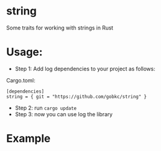 # string
Some traits for working with strings in Rust

# Usage:

- Step 1: Add log dependencies to your project as follows:

Cargo.toml:
````
[dependencies]
string = { git = "https://github.com/gobkc/string" }
````

- Step 2: run `cargo update`
- Step 3: now you can use log the library

# Example

````
````

